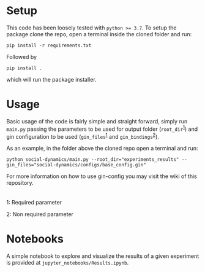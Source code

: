 # Setup
This code has been loosely tested with `python >= 3.7`. To setup the package clone the repo, open a terminal inside the cloned folder and run:
```
pip install -r requirements.txt
```
Followed by
```
pip install .
```
which will run the package installer.

# Usage
Basic usage of the code is fairly simple and straight forward, simply run `main.py` passing the parameters to be used for output folder (`root_dir`<sup>[1](#1)</sup>) and gin configuration to be used (`gin_files`<sup>[1](#1)</sup> and `gin_bindings`<sup>[2](#2)</sup>).

As an example, in the folder above the cloned repo open a terminal and run:
```
python social-dynamics/main.py --root_dir="experiments_results" --gin_files="social-dynamics/configs/base_config.gin"
```

For more information on how to use gin-config you may visit the wiki of this repository.
\
\
\
<a name="1">1</a>: Required parameter

<a name="2">2</a>: Non required parameter

# Notebooks
A simple notebook to explore and visualize the results of a given experiment is provided at `jupyter_notebooks/Results.ipynb`.



